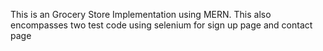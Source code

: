 This is an Grocery Store Implementation using MERN. This also encompasses two test code using selenium for sign up page and contact page